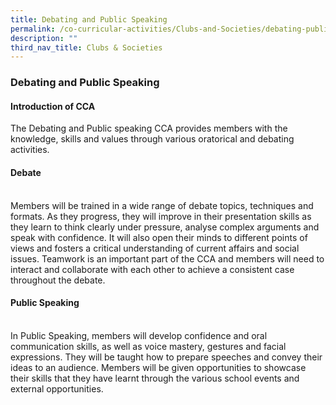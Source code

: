 ```yaml
---
title: Debating and Public Speaking
permalink: /co-curricular-activities/Clubs-and-Societies/debating-public-speaking/
description: ""
third_nav_title: Clubs & Societies
---
```

### **Debating and Public Speaking**

#### **Introduction of CCA**
The Debating and Public speaking CCA provides members with the knowledge, skills and values through various oratorical and debating activities. 

#### **Debate**
<br>
Members will be trained in a wide range of debate topics, techniques and formats. As they progress, they will improve in their presentation skills as they learn to think clearly under pressure, analyse complex arguments and speak with confidence. It will also open their minds to different points of views and fosters a critical understanding of current affairs and social issues. Teamwork is an important part of the CCA and members will need to interact and collaborate with each other to achieve a consistent case throughout the debate.  

#### **Public Speaking**
<br>
In Public Speaking, members will develop confidence and oral communication skills, as well as voice mastery, gestures and facial expressions. They will be taught how to prepare speeches and convey their ideas to an audience. Members will be given opportunities to showcase their skills that they have learnt through the various school events and external opportunities. 
